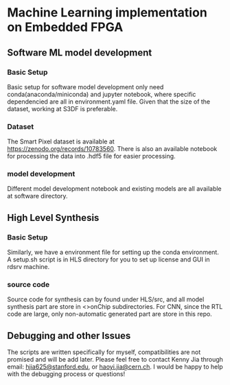 # Machine Learning implementation on Embedded FPGA
## Software ML model development
### Basic Setup
Basic setup for software model development only need conda(anaconda/miniconda) and jupyter notebook, where specific dependencied are all in environment.yaml file.
Given that the size of the dataset, working at S3DF is preferable.
### Dataset
The Smart Pixel dataset is available at https://zenodo.org/records/10783560. There is also an available notebook for processing the data into .hdf5 file for easier processing.
### model development
Different model development notebook and existing models are all available at software directory.
## High Level Synthesis
### Basic Setup
Similarly, we have a environment file for setting up the conda environment. A setup.sh script is in HLS directory for you to set up license and GUI in rdsrv machine.
### source code
Source code for synthesis can by found under HLS/src, and all model synthesis part are store in \<\>onChip subdirectories. For CNN, since the RTL code are large, only non-automatic generated part are store in this repo.
## Debugging and other Issues
The scripts are written specifically for myself, compatibilities are not promised and will be add later. Please feel free to contact Kenny Jia through email: hjia625@stanford.edu, or haoyi.jia@cern.ch. I would be happy to help with the debugging process or questions! 


